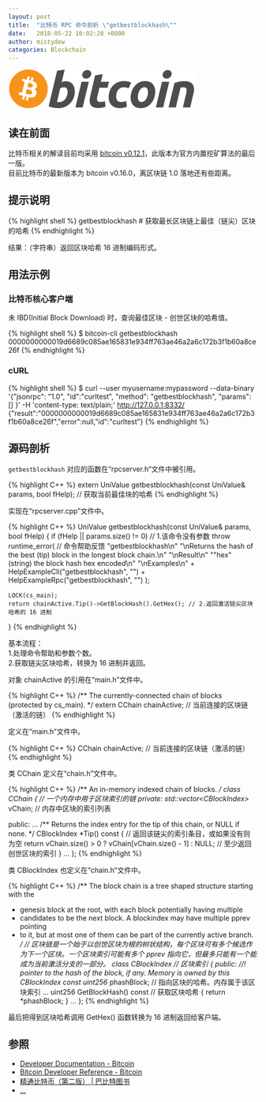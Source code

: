 ```yaml
---
layout: post
title:  "比特币 RPC 命令剖析 \"getbestblockhash\""
date:   2018-05-22 10:02:28 +0800
author: mistydew
categories: Blockchain
---
```

![bitcoin](/images/20180504/bitcoin.svg)

## 读在前面
比特币相关的解读目前均采用 [bitcoin v0.12.1](https://github.com/bitcoin/bitcoin/tree/v0.12.1)，此版本为官方内置挖矿算法的最后一版。<br>
目前比特币的最新版本为 bitcoin v0.16.0，离区块链 1.0 落地还有些距离。

## 提示说明

{% highlight shell %}
getbestblockhash # 获取最长区块链上最佳（链尖）区块的哈希
{% endhighlight %}

结果：（字符串）返回区块哈希 16 进制编码形式。

## 用法示例

### 比特币核心客户端

未 IBD(Initial Block Download) 时，查询最佳区块 - 创世区块的哈希值。

{% highlight shell %}
$ bitcoin-cli getbestblockhash
0000000000019d6689c085ae165831e934ff763ae46a2a6c172b3f1b60a8ce26f
{% endhighlight %}

### cURL

{% highlight shell %}
$ curl --user myusername:mypassword --data-binary '{"jsonrpc": "1.0", "id":"curltest", "method": "getbestblockhash", "params": [] }' -H 'content-type: text/plain;' http://127.0.0.1:8332/
{"result":"0000000000019d6689c085ae165831e934ff763ae46a2a6c172b3f1b60a8ce26f","error":null,"id":"curltest"}
{% endhighlight %}

## 源码剖析
`getbestblockhash` 对应的函数在“rpcserver.h”文件中被引用。

{% highlight C++ %}
extern UniValue getbestblockhash(const UniValue& params, bool fHelp); // 获取当前最佳块的哈希
{% endhighlight %}

实现在“rpcserver.cpp”文件中。

{% highlight C++ %}
UniValue getbestblockhash(const UniValue& params, bool fHelp)
{
    if (fHelp || params.size() != 0) // 1.该命令没有参数
        throw runtime_error( // 命令帮助反馈
            "getbestblockhash\n"
            "\nReturns the hash of the best (tip) block in the longest block chain.\n"
            "\nResult\n"
            "\"hex\"      (string) the block hash hex encoded\n"
            "\nExamples\n"
            + HelpExampleCli("getbestblockhash", "")
            + HelpExampleRpc("getbestblockhash", "")
        );

    LOCK(cs_main);
    return chainActive.Tip()->GetBlockHash().GetHex(); // 2.返回激活链尖区块哈希的 16 进制
}
{% endhighlight %}

基本流程：<br>
1.处理命令帮助和参数个数。<br>
2.获取链尖区块哈希，转换为 16 进制并返回。

对象 chainActive 的引用在“main.h”文件中。

{% highlight C++ %}
/** The currently-connected chain of blocks (protected by cs_main). */
extern CChain chainActive; // 当前连接的区块链（激活的链）
{% endhighlight %}

定义在“main.h”文件中。

{% highlight C++ %}
CChain chainActive; // 当前连接的区块链（激活的链）
{% endhighlight %}

类 CChain 定义在“chain.h”文件中。

{% highlight C++ %}
/** An in-memory indexed chain of blocks. */
class CChain { // 一个内存中用于区块索引的链
private:
    std::vector<CBlockIndex*> vChain; // 内存中区块的索引列表

public:
    ...
    /** Returns the index entry for the tip of this chain, or NULL if none. */
    CBlockIndex *Tip() const { // 返回该链尖的索引条目，或如果没有则为空
        return vChain.size() > 0 ? vChain[vChain.size() - 1] : NULL; // 至少返回创世区块的索引
    }
    ...
};
{% endhighlight %}

类 CBlockIndex 也定义在“chain.h”文件中。

{% highlight C++ %}
/** The block chain is a tree shaped structure starting with the
 * genesis block at the root, with each block potentially having multiple
 * candidates to be the next block. A blockindex may have multiple pprev pointing
 * to it, but at most one of them can be part of the currently active branch.
 */ // 区块链是一个始于以创世区块为根的树状结构，每个区块可有多个候选作为下一个区块。一个区块索引可能有多个 pprev 指向它，但最多只能有一个能成为当前激活分支的一部分。
class CBlockIndex // 区块索引
{
public:
    //! pointer to the hash of the block, if any. Memory is owned by this CBlockIndex
    const uint256* phashBlock; // 指向区块的哈希。内存属于该区块索引
    ...
    uint256 GetBlockHash() const // 获取区块哈希
    {
        return *phashBlock;
    }
    ...
};
{% endhighlight %}

最后把得到区块哈希调用 GetHex() 函数转换为 16 进制返回给客户端。

## 参照
* [Developer Documentation - Bitcoin](https://bitcoin.org/en/developer-documentation)
* [Bitcoin Developer Reference - Bitcoin](https://bitcoin.org/en/developer-reference#getbestblockhash)
* [精通比特币（第二版） \| 巴比特图书](http://book.8btc.com/masterbitcoin2cn)
* [...](https://github.com/mistydew/blockchain)
